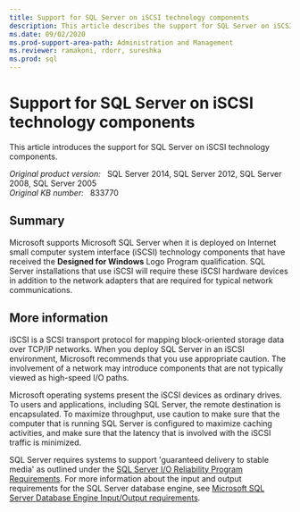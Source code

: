```yaml
---
title: Support for SQL Server on iSCSI technology components
description: This article describes the support for SQL Server on iSCSI technology components.
ms.date: 09/02/2020
ms.prod-support-area-path: Administration and Management
ms.reviewer: ramakoni, rdorr, sureshka
ms.prod: sql
---
```

# Support for SQL Server on iSCSI technology components

This article introduces the support for SQL Server on iSCSI technology components.

_Original product version:_ &nbsp; SQL Server 2014, SQL Server 2012, SQL Server 2008, SQL Server 2005  
_Original KB number:_ &nbsp; 833770

## Summary

Microsoft supports Microsoft SQL Server when it is deployed on Internet small computer system interface (iSCSI) technology components that have received the **Designed for Windows** Logo Program qualification. SQL Server installations that use iSCSI will require these iSCSI hardware devices in addition to the network adapters that are required for typical network communications.

## More information

iSCSI is a SCSI transport protocol for mapping block-oriented storage data over TCP/IP networks. When you deploy SQL Server in an iSCSI environment, Microsoft recommends that you use appropriate caution. The involvement of a network may introduce components that are not typically viewed as high-speed I/O paths.

Microsoft operating systems present the iSCSI devices as ordinary drives. To users and applications, including SQL Server, the remote destination is encapsulated. To maximize throughput, use caution to make sure that the computer that is running SQL Server is configured to maximize caching activities, and make sure that the latency that is involved with the iSCSI traffic is minimized.

SQL Server requires systems to support 'guaranteed delivery to stable media' as outlined under the [SQL Server I/O Reliability Program Requirements](https://download.microsoft.com/download/f/1/e/f1ecc20c-85ee-4d73-baba-f87200e8dbc2/sql_server_io_reliability_program_review_requirements.pdf). For more information about the input and output requirements for the SQL Server database engine, see [Microsoft SQL Server Database Engine Input/Output requirements](https://support.microsoft.com/help/967576).
